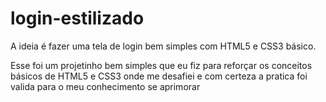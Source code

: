 # login-estilizado
A ideia é fazer uma tela de login bem simples com HTML5 e CSS3 básico.

Esse foi um projetinho bem simples que eu fiz para reforçar os conceitos básicos de HTML5 e CSS3 onde me desafiei e com certeza a pratica foi valida para o meu conhecimento se aprimorar
